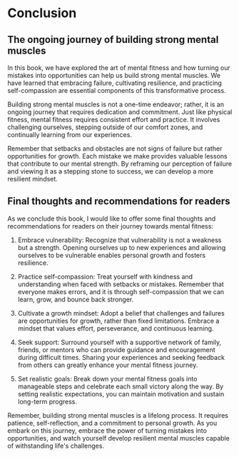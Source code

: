 Conclusion
==========

The ongoing journey of building strong mental muscles
-----------------------------------------------------

In this book, we have explored the art of mental fitness and how turning our mistakes into opportunities can help us build strong mental muscles. We have learned that embracing failure, cultivating resilience, and practicing self-compassion are essential components of this transformative process.

Building strong mental muscles is not a one-time endeavor; rather, it is an ongoing journey that requires dedication and commitment. Just like physical fitness, mental fitness requires consistent effort and practice. It involves challenging ourselves, stepping outside of our comfort zones, and continually learning from our experiences.

Remember that setbacks and obstacles are not signs of failure but rather opportunities for growth. Each mistake we make provides valuable lessons that contribute to our mental strength. By reframing our perception of failure and viewing it as a stepping stone to success, we can develop a more resilient mindset.

Final thoughts and recommendations for readers
----------------------------------------------

As we conclude this book, I would like to offer some final thoughts and recommendations for readers on their journey towards mental fitness:

1. Embrace vulnerability: Recognize that vulnerability is not a weakness but a strength. Opening ourselves up to new experiences and allowing ourselves to be vulnerable enables personal growth and fosters resilience.

2. Practice self-compassion: Treat yourself with kindness and understanding when faced with setbacks or mistakes. Remember that everyone makes errors, and it is through self-compassion that we can learn, grow, and bounce back stronger.

3. Cultivate a growth mindset: Adopt a belief that challenges and failures are opportunities for growth, rather than fixed limitations. Embrace a mindset that values effort, perseverance, and continuous learning.

4. Seek support: Surround yourself with a supportive network of family, friends, or mentors who can provide guidance and encouragement during difficult times. Sharing your experiences and seeking feedback from others can greatly enhance your mental fitness journey.

5. Set realistic goals: Break down your mental fitness goals into manageable steps and celebrate each small victory along the way. By setting realistic expectations, you can maintain motivation and sustain long-term progress.

Remember, building strong mental muscles is a lifelong process. It requires patience, self-reflection, and a commitment to personal growth. As you embark on this journey, embrace the power of turning mistakes into opportunities, and watch yourself develop resilient mental muscles capable of withstanding life's challenges.

